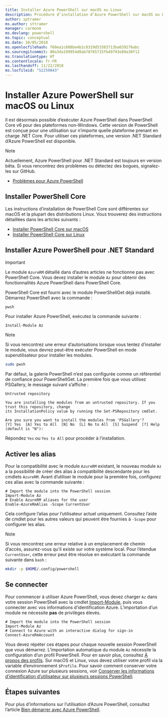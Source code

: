 ```yaml
---
title: Installer Azure PowerShell sur macOS ou Linux
description: Procédure d’installation d’Azure PowerShell sur macOS ou Linux.
author: sptramer
ms.author: sttramer
manager: carmonm
ms.devlang: powershell
ms.topic: conceptual
ms.date: 10/05/2018
ms.openlocfilehash: f60ea1c608be4b1c8319d53303713ba039276abc
ms.sourcegitcommit: 80a3da199954d0ab78765715fb49793e89a30f12
ms.translationtype: HT
ms.contentlocale: fr-FR
ms.lasthandoff: 11/22/2018
ms.locfileid: "52259843"
---
```

# <a name="install-azure-powershell-on-macos-or-linux"></a>Installer Azure PowerShell sur macOS ou Linux

Il est désormais possible d’exécuter Azure PowerShell dans PowerShell Core v6 pour des plateformes non-Windows. Cette version de PowerShell est conçue pour une utilisation sur n’importe quelle plateforme prenant en charge .NET Core. Pour utiliser ces plateformes, une version .NET Standard d’Azure PowerShell est disponible.

> [!NOTE]
> Actuellement, Azure PowerShell pour .NET Standard est toujours en version bêta.
> Si vous rencontrez des problèmes ou détectez des bogues, signalez-les sur GitHub.
>
> * [Problèmes pour Azure PowerShell](https://github.com/azure/azure-docs-powershell/issues)

## <a name="install-powershell-core"></a>Installer PowerShell Core

Les instructions d’installation de PowerShell Core sont différentes sur macOS et la plupart des distributions Linux.
Vous trouverez des instructions détaillées dans les articles suivants :

* [Installer PowerShell Core sur macOS](/powershell/scripting/setup/installing-powershell-core-on-macos)
* [Installer PowerShell Core sur Linux](/powershell/scripting/setup/installing-powershell-core-on-linux)

## <a name="install-azure-powershell-for-net-standard"></a>Installer Azure PowerShell pour .NET Standard

> [!IMPORTANT]
> Le module `AzureRM` détaillé dans d’autres articles ne fonctionne pas avec PowerShell Core.
> Vous devez installer le module `Az` pour obtenir des fonctionnalités Azure PowerShell dans PowerShell Core.

PowerShell Core est fourni avec le module PowerShellGet déjà installé. Démarrez PowerShell avec la commande :

```bash
pwsh
```

Pour installer Azure PowerShell, exécutez la commande suivante :

```powershell-interactive
Install-Module Az
```

> [!NOTE]
> Si vous rencontrez une erreur d’autorisations lorsque vous tentez d’installer le module, vous devrez peut-être exécuter PowerShell en mode superutilisateur pour installer les modules.
>
> ```bash
> sudo pwsh
> ```

Par défaut, la galerie PowerShell n’est pas configurée comme un référentiel de confiance pour PowerShellGet. La première fois que vous utilisez PSGallery, le message suivant s’affiche :

```output
Untrusted repository

You are installing the modules from an untrusted repository. If you trust this repository, change
its InstallationPolicy value by running the Set-PSRepository cmdlet.

Are you sure you want to install the modules from 'PSGallery'?
[Y] Yes  [A] Yes to All  [N] No  [L] No to All  [S] Suspend  [?] Help (default is "N"):
```

Répondez `Yes` ou `Yes to All` pour procéder à l’installation.

## <a name="enable-aliases"></a>Activer les alias

Pour la compatibilité avec le module `AzureRM` existant, le nouveau module `Az` a la possibilité de créer des alias à compatibilité descendante pour les cmdlets `AzureRM`. Avant d’utiliser le module pour la première fois, configurez ces alias avec la commande suivante :

```powershell-interactive
# Import the module into the PowerShell session
Import-Module Az
# Enable AzureRM aliases for the user
Enable-AzureRmAlias -Scope CurrentUser
```

Cela configure l’alias pour l’utilisateur actuel uniquement. Consultez l’aide de cmdlet pour les autres valeurs qui peuvent être fournies à `-Scope` pour configurer les alias.

> [!NOTE]
> Si vous rencontrez une erreur relative à un emplacement de chemin d’accès, assurez-vous qu’il existe sur votre système local. Pour l’étendue `CurrentUser`, cette erreur peut être résolue en exécutant la commande suivante dans `bash` :
>
> ```bash
> mkdir -p $HOME/.config/powershell
> ```

## <a name="sign-in"></a>Se connecter

Pour commencer à utiliser Azure PowerShell, vous devez charger `Az` dans votre session PowerShell avec la cmdlet [Import-Module](/powershell/module/Microsoft.PowerShell.Core/Import-Module), puis vous connecter avec vos informations d’identification Azure. L’importation d’un module ne nécessite __pas__ de privilèges élevés.

```powershell-interactive
# Import the module into the PowerShell session
Import-Module Az
# Connect to Azure with an interactive dialog for sign-in
Connect-AzureRmAccount
```

Vous devez répéter ces étapes pour chaque nouvelle session PowerShell que vous démarrez. L’importation automatique du module `Az` nécessite la configuration d’un profil PowerShell. Pour en savoir plus, consultez [À propos des profils](/powershell/module/microsoft.powershell.core/about/about_profiles).
Sur macOS et Linux, vous devez utiliser votre profil via la variable d’environnement `$Profile`. Pour savoir comment conserver votre connexion Azure sur plusieurs sessions, voir [Conserver les informations d’identification d’utilisateur sur plusieurs sessions PowerShell](context-persistence.md).

## <a name="next-steps"></a>Étapes suivantes

Pour plus d’informations sur l’utilisation d’Azure PowerShell, consultez l’article [Bien démarrer avec Azure PowerShell](get-started-azureps.md).
